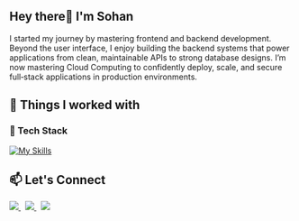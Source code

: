 ## Hey there👋 I'm Sohan
I started my journey by mastering frontend and backend development. Beyond the user interface, I enjoy building the backend systems that power applications from clean, maintainable APIs to strong database designs. I’m now mastering Cloud Computing to confidently deploy, scale, and secure full‑stack applications in production environments.

## 🧰 Things I worked with

### 🚀 Tech Stack
[![My Skills](https://skillicons.dev/icons?i=html,css,javascript,typescript,react,nextjs,tailwindcss,bootstrap,sqlite,nodejs,git,github,figma,ps)](https://skillicons.dev)

## 📫 Let's Connect
<p>
<a href="www.linkedin.com/in/sohansadhukhan">
<img src="https://skillicons.dev/icons?i=linkedin"/>
<a>
&nbsp
<a href="www.linkedin.com/in/sohansadhukhan">
<img src="https://skillicons.dev/icons?i=twitter"/>
<a>
&nbsp
<a href="www.linkedin.com/in/sohansadhukhan">
<img src="https://skillicons.dev/icons?i=instagram"/>
<a>
</p>
